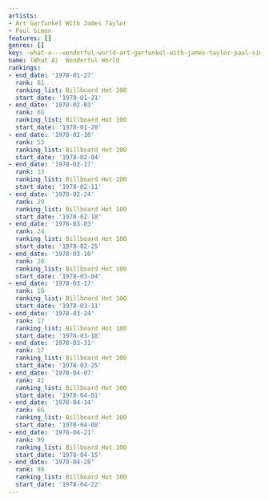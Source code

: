 ```yaml
---
artists:
- Art Garfunkel With James Taylor
- Paul Simon
features: []
genres: []
key: -what-a---wonderful-world-art-garfunkel-with-james-taylor-paul-simon
name: (What A)  Wonderful World
rankings:
- end_date: '1978-01-27'
  rank: 81
  ranking_list: Billboard Hot 100
  start_date: '1978-01-21'
- end_date: '1978-02-03'
  rank: 68
  ranking_list: Billboard Hot 100
  start_date: '1978-01-28'
- end_date: '1978-02-10'
  rank: 53
  ranking_list: Billboard Hot 100
  start_date: '1978-02-04'
- end_date: '1978-02-17'
  rank: 33
  ranking_list: Billboard Hot 100
  start_date: '1978-02-11'
- end_date: '1978-02-24'
  rank: 29
  ranking_list: Billboard Hot 100
  start_date: '1978-02-18'
- end_date: '1978-03-03'
  rank: 24
  ranking_list: Billboard Hot 100
  start_date: '1978-02-25'
- end_date: '1978-03-10'
  rank: 20
  ranking_list: Billboard Hot 100
  start_date: '1978-03-04'
- end_date: '1978-03-17'
  rank: 18
  ranking_list: Billboard Hot 100
  start_date: '1978-03-11'
- end_date: '1978-03-24'
  rank: 17
  ranking_list: Billboard Hot 100
  start_date: '1978-03-18'
- end_date: '1978-03-31'
  rank: 17
  ranking_list: Billboard Hot 100
  start_date: '1978-03-25'
- end_date: '1978-04-07'
  rank: 41
  ranking_list: Billboard Hot 100
  start_date: '1978-04-01'
- end_date: '1978-04-14'
  rank: 66
  ranking_list: Billboard Hot 100
  start_date: '1978-04-08'
- end_date: '1978-04-21'
  rank: 99
  ranking_list: Billboard Hot 100
  start_date: '1978-04-15'
- end_date: '1978-04-28'
  rank: 99
  ranking_list: Billboard Hot 100
  start_date: '1978-04-22'
---
```


